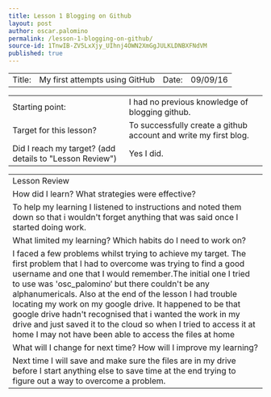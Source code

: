 ```yaml
---
title: Lesson 1 Blogging on Github
layout: post
author: oscar.palomino
permalink: /lesson-1-blogging-on-github/
source-id: 1TnwIB-ZV5LxXjy_UIhnj4OWN2XmGgJULKLDNBXFNdVM
published: true
---
```

<table>
  <tr>
    <td>Title:  </td>
    <td>My first attempts using GitHub  </td>
    <td> Date:  </td>
    <td>09/09/16</td>
  </tr>
</table>


<table>
  <tr>
    <td>Starting point:</td>
    <td>I had no previous knowledge of blogging github.</td>
  </tr>
  <tr>
    <td>Target for this lesson?</td>
    <td>To successfully create a github account and write my first blog.</td>
  </tr>
  <tr>
    <td>Did I reach my target? 
(add details to "Lesson Review")</td>
    <td>Yes I did.</td>
  </tr>
</table>


<table>
  <tr>
    <td>Lesson Review</td>
  </tr>
  <tr>
    <td>How did I learn? What strategies were effective? </td>
  </tr>
  <tr>
    <td>To help my learning I listened to instructions and noted them down so that i wouldn't forget anything that was said once I started doing work.</td>
  </tr>
  <tr>
    <td>What limited my learning? Which habits do I need to work on? </td>
  </tr>
  <tr>
    <td>I faced a few problems whilst trying to achieve my target. The first problem that I had to overcome was trying to find a good username and one that I would remember.The initial one I tried to use was 'osc_palomino’ but there couldn't be any alphanumericals. Also at the end of the lesson I had trouble locating my work on my google drive. It happened to be that google drive hadn't recognised that i wanted the work in my drive and just saved it to the cloud so when I tried to access it at home I may not have been able to access the files at home </td>
  </tr>
  <tr>
    <td>What will I change for next time? How will I improve my learning?</td>
  </tr>
  <tr>
    <td>Next time I will save and make sure the files are in my drive before I start anything else to save time at the end trying to figure out a way to overcome a problem.</td>
  </tr>
</table>


